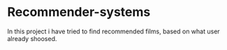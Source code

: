 # Recommender-systems
In this project i have tried to find recommended films, based on what user already shoosed.
